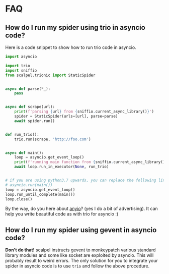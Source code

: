 # FAQ

## How do I run my spider using trio in asyncio code?

Here is a code snippet to show how to run trio code in asyncio.

```python
import asyncio

import trio
import sniffio
from scalpel.trionic import StaticSpider


async def parse(*_):
    pass


async def scrape(url):
    print(f'parsing {url} from {sniffio.current_async_library()}')
    spider = StaticSpider(urls=[url], parse=parse)
    await spider.run()


def run_trio():
    trio.run(scrape, 'http://foo.com')


async def main():
    loop = asyncio.get_event_loop()
    print(f'running main function from {sniffio.current_async_library()}')
    await loop.run_in_executor(None, run_trio)


# if you are using python3.7 upwards, you can replace the following lines with
# asyncio.run(main())
loop = asyncio.get_event_loop()
loop.run_until_complete(main())
loop.close()
```

By the way, do you here about [anyio](https://anyio.readthedocs.io/en/stable/)? (yes I do a bit of advertising). It can
help you write beautiful code as with trio for asyncio :)

## How do I run my spider using gevent in asyncio code?

**Don't do that!** scalpel instructs gevent to monkeypatch various standard library modules and some like socket are
exploited by asyncio. This will probably result to weird errors. The only solution for you to integrate your spider in
asyncio code is to use `trio` and follow the above procedure.